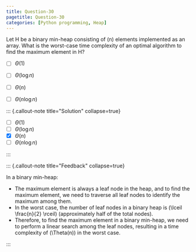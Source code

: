 ```yaml
---
title: Question-30
pagetitle: Question-30
categories: [Python programming, Heap]
---
```


Let H be a binary min-heap consisting of \(n\) elements implemented as an array. What is the worst-case time complexity of an optimal algorithm to find the maximum element in H?

- [ ] $\Theta(1)$
- [ ] $\Theta(\log n)$
- [ ] $\Theta(n)$
- [ ] $\Theta(n \log n)$


::: {.callout-note title="Solution" collapse=true}

- [ ] $\Theta(1)$
- [ ] $\Theta(\log n)$
- [X] $\Theta(n)$
- [ ] $\Theta(n \log n)$

:::



::: {.callout-note title="Feedback" collapse=true}

In a binary min-heap:
- The maximum element is always a leaf node in the heap, and to find the maximum element, we need to traverse all leaf nodes to identify the maximum among them.
- In the worst case, the number of leaf nodes in a binary heap is \(\lceil \frac{n}{2} \rceil\) (approximately half of the total nodes).
- Therefore, to find the maximum element in a binary min-heap, we need to perform a linear search among the leaf nodes, resulting in a time complexity of \(\Theta(n)\) in the worst case.

:::